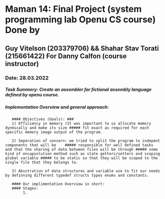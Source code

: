 
  # Maman 14: Final Project (system programming lab Openu CS course) Done by 
  ## Guy Vitelson (203379706) && Shahar Stav Torati (215661422) For Danny Calfon (course instructor)
  ### Date: 28.03.2022
  
  ##### Task Summery: Create an assembler for fictional assembly language defined by openu course.
  ##### Implementation Overview and general approach:

       #### Objectives (Goals): ### 
       1) Efficiency in memory (It was important to us allocate memory dynmically and make its size ##### fit exact as required for each specific memory image output of the program.
      
       2) Seperation of concern: we tried to split the program to indepent components that will be    ##### responsible for well defined tasks and that the sharing of data between files will be through ##### some kind of encapsolution method such as state getters/setters and scoping global variable ##### to be static so that they will be scoped to the single file that they belongs to.

       3) Absctration of data structures and variable use to fit our needs by definning different typedef structs types enums and constants.

       #### Our implimentation Overview in short: 
       #### Stages:
            1.




      
